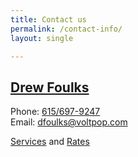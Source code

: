 ```yaml
---
title: Contact us
permalink: /contact-info/
layout: single

---
```


## [Drew Foulks](https://www.linkedin.com/in/andrewfoulks/)
Phone:	<a href="tel:6156979247">615/697-9247</a><br>
Email:	<a href="mailto:dfoulks@voltpop.com">dfoulks@voltpop.com</a>

[Services](/services/) and [Rates](/rates/)
